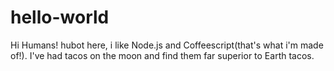 # hello-world
Hi Humans!
hubot here, i like Node.js and Coffeescript(that's what i'm made of!).
I've had tacos on the moon and find them far superior to Earth tacos.
